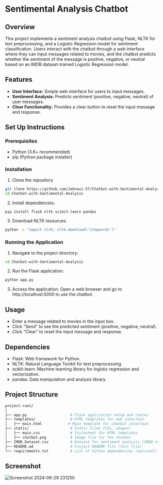 # Sentimental Analysis Chatbot
## Overview
This project implements a sentiment analysis chatbot using Flask, NLTK for text preprocessing, and a Logistic Regression model for sentiment classification. Users interact with the chatbot through a web interface where they can input messages related to movies, and the chatbot predicts whether the sentiment of the message is positive, negative, or neutral based on an IMDB dataset-trained Logistic Regression model.
## Features
- **User Interface:** Simple web interface for users to input messages.
- **Sentiment Analysis:** Predicts sentiment (positive, negative, neutral) of user messages.
- **Clear Functionality:** Provides a clear button to reset the input message and response.
## Set Up Instructions
### Prerequisites
- Python (3.6+ recommended)
- pip (Python package installer)
### Installation
1. Clone the repository
```bash
git clone https://github.com/Jahnavi-57/Chatbot-with-Sentimental-Analysis.git
cd Chatbot-with-Sentimental-Analysis
```
2. Install dependencies:
```bash
pip install flask nltk scikit-learn pandas
```
3. Download NLTK resources:
```bash
python -c "import nltk; nltk.download('stopwords')"
```
### Running the Application
1. Navigate to the project directory:

```bash
cd Chatbot-with-Sentimental-Analysis
```
2. Run the Flask application:
```bash
python app.py
```
3. Access the application:
Open a web browser and go to http://localhost:5000 to use the chatbot.
## Usage
- Enter a message related to movies in the input box.
- Click "Send" to see the predicted sentiment (positive, negative, neutral).
- Click "Clear" to reset the input message and response.
## Dependencies
- Flask: Web framework for Python.
- NLTK: Natural Language Toolkit for text preprocessing.
- scikit-learn: Machine learning library for logistic regression and vectorization.
- pandas: Data manipulation and analysis library.
## Project Structure
```graphql
project-root/
│
├── app.py                    # Flask application setup and routes
├── templates/                # HTML templates for web interface
│   ├── main.html            # Main template for chatbot interface
├── static/                   # Static files (CSS, images)
│   ├── main.css              # Stylesheet for HTML templates
│   ├── chatbot.png           # Image file for the chatbot
├── IMDB_Dataset.csv          # Dataset for sentiment analysis (IMDB reviews)
├── README.md                 # Project README file (this file)
└── requirements.txt          # List of Python dependencies (optional)

```
## Screenshot
![Screenshot 2024-06-29 231250](https://github.com/Jahnavi-57/Chatbot-with-Sentimental-Analysis/assets/130915370/bb0289d2-fbb5-478f-b6ab-e43c68a07edf)

